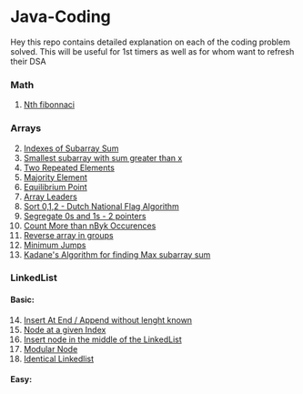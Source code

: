 # Java-Coding
Hey this repo contains detailed explanation on each of the coding problem solved. This will be useful for 1st timers as well as for whom want to refresh their DSA 

### Math 
1. [Nth fibonnaci](https://github.com/lakshmir1098/Java-Coding/blob/main/06%20NthFibonnaci.md)

### Arrays
2. [Indexes of Subarray Sum](https://github.com/lakshmir1098/Java-Coding/blob/main/01%20Arrays-IndexesOfSubarraySum.md)
3. [Smallest subarray with sum greater than x](https://github.com/lakshmir1098/Java-Coding/blob/main/02%20Arrays-SmallestSubArrayWithSumGreaterThanX.md)
4. [Two Repeated Elements](https://github.com/lakshmir1098/Java-Coding/blob/main/03%20Arrays-TwoRepeatedElements.md)
5. [Majority Element](https://github.com/lakshmir1098/Java-Coding/blob/main/04%20Arrays-MajorityElement.md)
6. [Equilibrium Point](https://github.com/lakshmir1098/Java-Coding/blob/main/05%20Arrays-EquilibriumPoint.md)
7. [Array Leaders](https://github.com/lakshmir1098/Java-Coding/blob/main/07%20Arrays-ArrayLeaders.md)
8. [Sort 0,1,2 - Dutch National Flag Algorithm](https://github.com/lakshmir1098/Java-Coding/blob/main/08%20Arrays-Sort0s%2C1sand2s.md)
9. [Segregate 0s and 1s -  2 pointers](https://github.com/lakshmir1098/Java-Coding/blob/main/09%20Arrays-Segregate0sand1s.md)
10. [Count More than nByk Occurences](https://github.com/lakshmir1098/Java-Coding/blob/main/10%20Arrays-CountMorethannBykOccurences.md)
11. [Reverse array in groups](https://github.com/lakshmir1098/Java-Coding/blob/main/11%20Arrays-ReverseArrayInGroups.md)
12. [Minimum Jumps](https://github.com/lakshmir1098/Java-Coding/blob/main/12%20Arrays-MinimumJumps.md)
13. [Kadane's Algorithm for finding Max subarray sum](https://github.com/lakshmir1098/Java-Coding/blob/main/13%20Arrays-Kadane'sAlgorithm.md)

### LinkedList
#### Basic:
14. [Insert At End / Append without lenght known](https://github.com/lakshmir1098/Java-Coding/blob/main/14%20LinkedList-InsertAtEnd.md)
15. [Node at a given Index](https://github.com/lakshmir1098/Java-Coding/blob/main/15%20Linkedlist-NodeAtGivenIndex.md)
16. [Insert node in the middle of the LinkedList](https://github.com/lakshmir1098/Java-Coding/blob/main/16%20LinedList-InsertInTheMiddle.md)
17. [Modular Node](https://github.com/lakshmir1098/Java-Coding/blob/main/17%20LinkedList-modularNode.md)
18. [Identical Linkedlist]()

#### Easy:
